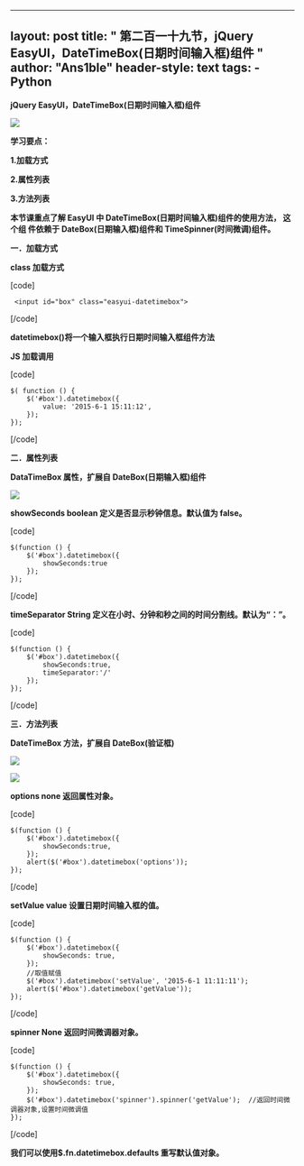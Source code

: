 
---
layout: post
title: " 第二百一十九节，jQuery EasyUI，DateTimeBox(日期时间输入框)组件 "
author: "Ans1ble"
header-style: text
tags:
      - Python
---


**jQuery EasyUI，DateTimeBox(日期时间输入框)组件**

**![](https://images2015.cnblogs.com/blog/955761/201704/955761-20170406155436988-1420682386.png)**

**学习要点：**

**1.加载方式**

**2.属性列表**

**3.方法列表**



**本节课重点了解 EasyUI 中 DateTimeBox(日期时间输入框)组件的使用方法， 这个组 件依赖于 DateBox(日期输入框)组件和
TimeSpinner(时间微调)组件。**



**一．加载方式**

**class 加载方式**

[code]

     <input id="box" class="easyui-datetimebox">
[/code]

**datetimebox()将一个输入框执行日期时间输入框组件方法**

**JS 加载调用**

[code]

    $( function () {
        $('#box').datetimebox({
            value: '2015-6-1 15:11:12',
        });
    });
[/code]





**二．属性列表**

**DataTimeBox 属性，扩展自 DateBox(日期输入框)组件**

**![](https://images2015.cnblogs.com/blog/955761/201704/955761-20170406153812207-1786923656.png)**

**showSeconds   boolean 定义是否显示秒钟信息。默认值为 false。**

[code]

    $(function () {
        $('#box').datetimebox({
            showSeconds:true
        });
    });
[/code]



**timeSeparator   String 定义在小时、分钟和秒之间的时间分割线。默认为“：”。**

[code]

    $(function () {
        $('#box').datetimebox({
            showSeconds:true,
            timeSeparator:'/'
        });
    });
[/code]





**三．方法列表**

**DateTimeBox 方法，扩展自 DateBox(验证框)**

**![](https://images2015.cnblogs.com/blog/955761/201704/955761-20170406154206285-755190071.png)**



![](https://images2015.cnblogs.com/blog/955761/201704/955761-20170406154217253-714782240.png)

**options   none 返回属性对象。**

[code]

    $(function () {
        $('#box').datetimebox({
            showSeconds:true,
        });
        alert($('#box').datetimebox('options'));
    });
[/code]



  
**setValue   value 设置日期时间输入框的值。**

[code]

    $(function () {
        $('#box').datetimebox({
            showSeconds: true,
        });
        //取值赋值
        $('#box').datetimebox('setValue', '2015-6-1 11:11:11');
        alert($('#box').datetimebox('getValue'));
    });
[/code]



  
**spinner   None 返回时间微调器对象。**



[code]

    $(function () {
        $('#box').datetimebox({
            showSeconds: true,
        });
        $('#box').datetimebox('spinner').spinner('getValue');  //返回时间微调器对象,设置时间微调值
    });
[/code]







**我们可以使用$.fn.datetimebox.defaults 重写默认值对象。**



